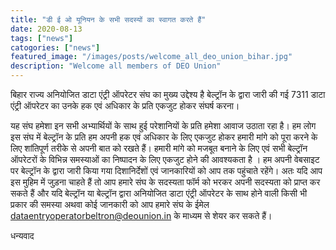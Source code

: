 ```yaml
---
title: "डी ई ओ यूनियन के सभी सदस्यों का स्वागत करते हैं"
date: 2020-08-13
tags: ["news"]
catogories: ["news"]
featured_image: "/images/posts/welcome_all_deo_union_bihar.jpg"
description: "Welcome all members of DEO Union"
---
```

बिहार राज्य अनियोजित डाटा एंट्री ऑपरेटर संघ का मुख्य उद्देश्य है बेल्ट्रॉन के द्वारा जारी की गई 7311 डाटा एंट्री ऑपरेटर का उनके हक एवं अधिकार के प्रति एकजुट होकर संघर्ष करना। 
<!--more-->
यह संघ हमेशा इन सभी अभ्यार्थियों के साथ हुई परेशानियों के प्रति हमेशा आवाज उठाता रहा है। हम लोग इस संघ में  बेल्ट्रॉन के प्रति हम अपनी हक एवं अधिकार के लिए एकजुट होकर हमारी मांगे को पूरा करने के लिए शांतिपूर्ण तरीके से अपनी बात को रखते हैं। हमारी मांगे को मजबूत बनाने के लिए एवं सभी बेल्ट्रॉन ऑपरेटरों के विभिन्न समस्याओं का निष्पादन के लिए एकजुट होने की आवश्यकता है । हम अपनी वेबसाइट  पर बेल्ट्रॉन के द्वारा जारी किया गया दिशानिर्देशों एवं जानकारियों को आप तक पहुंचाते रहेंगे। अतः यदि आप इस मुहिम में जुड़ना चाहते हैं तो आप हमारे संघ के सदस्यता फॉर्म को भरकर अपनी सदस्यता को प्राप्त कर सकते हैं और यदि बेल्ट्रॉन या बेल्ट्रॉन द्वारा अनियोजित डाटा एंट्री ऑपरेटर के साथ होने वाली किसी भी प्रकार की समस्या अथवा कोई जानकारी को आप हमारे संघ के ईमेल dataentryoperatorbeltron@deounion.in के माध्यम से शेयर कर सकते हैं।

धन्यवाद